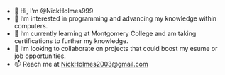 - 👋 Hi, I’m @NickHolmes999
- 👀 I’m interested in programming and advancing my knowledge within computers.
- 🌱 I’m currently learning at Montgomery College and am taking certifications to further my knowledge.
- 💞️ I’m looking to collaborate on projects that could boost my esume or job opportunities.
- 📫 Reach me at NickHolmes2003@gmail.com


<!---
NickHolmes999/NickHolmes999 is a ✨ special ✨ repository because its `README.md` (this file) appears on your GitHub profile.
You can click the Preview link to take a look at your changes.
--->
